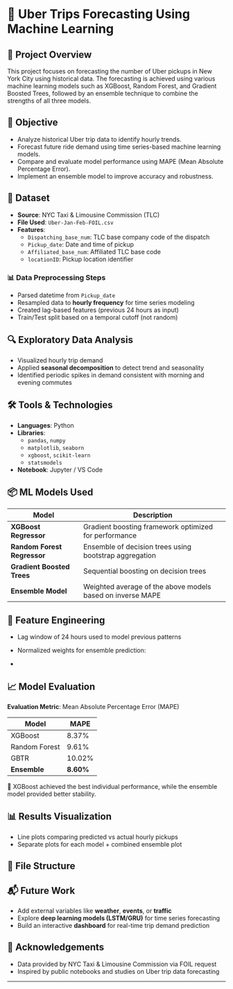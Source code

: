 # 🚕 Uber Trips Forecasting Using Machine Learning

## 📌 Project Overview

This project focuses on forecasting the number of Uber pickups in New York City using historical data. The forecasting is achieved using various machine learning models such as XGBoost, Random Forest, and Gradient Boosted Trees, followed by an ensemble technique to combine the strengths of all three models.

## 🎯 Objective

- Analyze historical Uber trip data to identify hourly trends.
- Forecast future ride demand using time series-based machine learning models.
- Compare and evaluate model performance using MAPE (Mean Absolute Percentage Error).
- Implement an ensemble model to improve accuracy and robustness.

## 📁 Dataset

- **Source**: NYC Taxi & Limousine Commission (TLC)
- **File Used**: `Uber-Jan-Feb-FOIL.csv`
- **Features**:
  - `Dispatching_base_num`: TLC base company code of the dispatch
  - `Pickup_date`: Date and time of pickup
  - `Affiliated_base_num`: Affiliated TLC base code
  - `locationID`: Pickup location identifier

### 📊 Data Preprocessing Steps

- Parsed datetime from `Pickup_date`
- Resampled data to **hourly frequency** for time series modeling
- Created lag-based features (previous 24 hours as input)
- Train/Test split based on a temporal cutoff (not random)

## 🔍 Exploratory Data Analysis

- Visualized hourly trip demand
- Applied **seasonal decomposition** to detect trend and seasonality
- Identified periodic spikes in demand consistent with morning and evening commutes

## 🛠️ Tools & Technologies

- **Languages**: Python
- **Libraries**: 
  - `pandas`, `numpy`
  - `matplotlib`, `seaborn`
  - `xgboost`, `scikit-learn`
  - `statsmodels`
- **Notebook**: Jupyter / VS Code

## 📦 ML Models Used

| Model                         | Description                                                                 |
|------------------------------|-----------------------------------------------------------------------------|
| **XGBoost Regressor**        | Gradient boosting framework optimized for performance                      |
| **Random Forest Regressor**  | Ensemble of decision trees using bootstrap aggregation                     |
| **Gradient Boosted Trees**   | Sequential boosting on decision trees                                      |
| **Ensemble Model**           | Weighted average of the above models based on inverse MAPE                 |

## 🧠 Feature Engineering

- Lag window of 24 hours used to model previous patterns
- Normalized weights for ensemble prediction:

- 
## 📈 Model Evaluation

**Evaluation Metric**: Mean Absolute Percentage Error (MAPE)

| Model             | MAPE      |
|------------------|-----------|
| XGBoost          | 8.37%     |
| Random Forest    | 9.61%     |
| GBTR             | 10.02%    |
| **Ensemble**     | **8.60%** |

📌 XGBoost achieved the best individual performance, while the ensemble model provided better stability.

## 📊 Results Visualization

- Line plots comparing predicted vs actual hourly pickups
- Separate plots for each model + combined ensemble plot

## 📂 File Structure


## 📬 Future Work

- Add external variables like **weather**, **events**, or **traffic**
- Explore **deep learning models (LSTM/GRU)** for time series forecasting
- Build an interactive **dashboard** for real-time trip demand prediction

## 🙌 Acknowledgements

- Data provided by NYC Taxi & Limousine Commission via FOIL request
- Inspired by public notebooks and studies on Uber trip data forecasting

---


